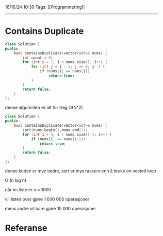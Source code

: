 16/10/24 10:30
Tags: [[Programmering]]
___

# Contains Duplicate
```c++
class Solution {
public:
    bool containsDuplicate(vector<int>& nums) {
        int count = 0;
        for (int i = 1; i < nums.size(); i++) {
            for (int j = i - 1; j >= 0; j--) {
                if (nums[i] == nums[j]) 
                    return true;
            }
        }
        return false;
    }
};

```
denne algorimten er alt for treg
O(N^2)
```c++
class Solution {
public:
    bool containsDuplicate(vector<int>& nums) {
        sort(nums.begin(),nums.end());
        for (int i = 0; i < nums.size()-1; i++) {
            if (nums[i] == nums[i+1])
                return true;
        }
        return false;
    }
};
```

denne koden er mye bedre, sort er mye raskere enn å bruke en nested loop

O (n log n)

når en liste er n = 1000

vil listen over gjøre 1 000 000 operasjoner

mens andre vil bare gjøre 10 000 operasjoner



# Referanse
